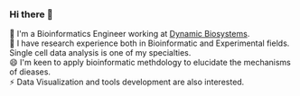 ### Hi there 👋
🔭 I'm a Bioinformatics Engineer working at [Dynamic Biosystems](http://www.dynamic-biosystems.com/).  
🌱 I have research experience both in Bioinformatic and Experimental fields. Single cell data analysis is one of my specialties.  
😄 I'm keen to apply bioinformatic methdology to elucidate the mechanisms of dieases.  
⚡ Data Visualization and tools development are also interested.

<!--
**xyifan97/xyifan97** is a ✨ _special_ ✨ repository because its `README.md` (this file) appears on your GitHub profile.

Here are some ideas to get you started:

-  I’m currently working on ...
- 🌱 I’m currently learning ...
- 👯 I’m looking to collaborate on ...
- 🤔 I’m looking for help with ...
- 💬 Ask me about ...
- 📫 How to reach me: ...
- 😄 Pronouns: ...
- ⚡ Fun fact: ...
-->
